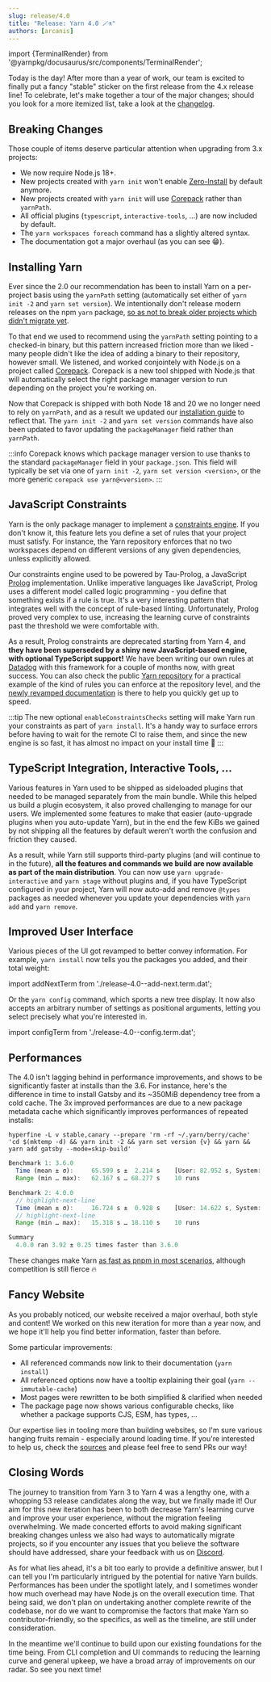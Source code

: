 ```yaml
---
slug: release/4.0
title: "Release: Yarn 4.0 🪄⚗️"
authors: [arcanis]
---
```


import {TerminalRender} from '@yarnpkg/docusaurus/src/components/TerminalRender';

Today is the day! After more than a year of work, our team is excited to finally put a fancy "stable" sticker on the first release from the 4.x release line! To celebrate, let's make together a tour of the major changes; should you look for a more itemized list, take a look at the [changelog](/advanced/changelog#400).

## Breaking Changes

Those couple of items deserve particular attention when upgrading from 3.x projects:

- We now require Node.js 18+.
- New projects created with `yarn init` won't enable [Zero-Install](/features/caching#zero-installs) by default anymore.
- New projects created with `yarn init` will use [Corepack](https://nodejs.org/api/corepack.html) rather than `yarnPath`.
- All official plugins (`typescript`, `interactive-tools`, ...) are now included by default.
- The `yarn workspaces foreach` command has a slightly altered syntax.
- The documentation got a major overhaul (as you can see 😁).

## Installing Yarn

Ever since the 2.0 our recommendation has been to install Yarn on a per-project basis using the `yarnPath` setting (automatically set either of `yarn init -2` and `yarn set version`). We intentionally don't release modern releases on the npm `yarn` package, [so as not to break older projects which didn't migrate yet](/getting-started/qa#why-is-the-yarn-package-on-npm-still-on-1x).

To that end we used to recommend using the `yarnPath` setting pointing to a checked-in binary, but this pattern increased friction more than we liked - many people didn't like the idea of adding a binary to their repository, however small. We listened, and worked conjointely with Node.js on a project called [Corepack](https://nodejs.org/api/corepack.html). Corepack is a new tool shipped with Node.js that will automatically select the right package manager version to run depending on the project you're working on.

Now that Corepack is shipped with both Node 18 and 20 we no longer need to rely on `yarnPath`, and as a result we updated our [installation guide](/getting-started/install) to reflect that. The `yarn init -2` and `yarn set version` commands have also been updated to favor updating the `packageManager` field rather than `yarnPath`.

:::info
Corepack knows which package manager version to use thanks to the standard `packageManager` field in your `package.json`. This field will typically be set via one of `yarn init -2`, `yarn set version <version>`, or the more generic `corepack use yarn@<version>`.
:::

## JavaScript Constraints

Yarn is the only package manager to implement a [constraints engine](/features/constraints). If you don't know it, this feature lets you define a set of rules that your project must satisfy. For instance, the Yarn repository enforces that no two workspaces depend on different versions of any given dependencies, unless explicitly allowed.

Our constraints engine used to be powered by Tau-Prolog, a JavaScript [Prolog](https://en.wikipedia.org/wiki/Prolog#Rules_and_facts) implementation. Unlike imperative languages like JavaScript, Prolog uses a different model called logic programming - you define that something exists if a rule is true. It's a very interesting pattern that integrates well with the concept of rule-based linting. Unfortunately, Prolog proved very complex to use, increasing the learning curve of constraints past the threshold we were comfortable with.

As a result, Prolog constraints are deprecated starting from Yarn 4, and **they have been superseded by a shiny new JavaScript-based engine, with optional TypeScript support!** We have been writing our own rules at [Datadog](https://www.datadoghq.com/) with this framework for a couple of months now, with great success. You can also check the public [Yarn repository](https://github.com/yarnpkg/berry/blob/c3b319a8943dcc35e689ebff4051c112bfc598f5/yarn.config.cjs#L17-L43) for a practical example of the kind of rules you can enforce at the repository level, and the [newly revamped documentation](/features/constraints) is there to help you quickly get up to speed.

:::tip
The new optional `enableConstraintsChecks` setting will make Yarn run your constraints as part of `yarn install`. It's a handy way to surface errors before having to wait for the remote CI to raise them, and since the new engine is so fast, it has almost no impact on your install time 🚀
:::

## TypeScript Integration, Interactive Tools, ... 

Various features in Yarn used to be shipped as sideloaded plugins that needed to be managed separately from the main bundle. While this helped us build a plugin ecosystem, it also proved challenging to manage for our users. We implemented some features to make that easier (auto-upgrade plugins when you auto-update Yarn), but in the end the few KiBs we gained by not shipping all the features by default weren't worth the confusion and friction they caused.

As a result, while Yarn still supports third-party plugins (and will continue to in the future), **all the features and commands we build are now available as part of the main distribution**. You can now use `yarn upgrade-interactive` and `yarn stage` without plugins and, if you have TypeScript configured in your project, Yarn will now auto-add and remove `@types` packages as needed whenever you update your dependencies with `yarn add` and `yarn remove`.

## Improved User Interface

Various pieces of the UI got revamped to better convey information. For example, `yarn install` now tells you the packages you added, and their total weight:

import addNextTerm from './release-4.0--add-next.term.dat';

<TerminalRender content={addNextTerm}/>

Or the `yarn config` command, which sports a new tree display. It now also accepts an arbitrary number of settings as positional arguments, letting you select precisely what you're interested in.

import configTerm from './release-4.0--config.term.dat';

<TerminalRender content={configTerm}/>

## Performances

The 4.0 isn't lagging behind in performance improvements, and shows to be significantly faster at installs than the 3.6. For instance, here's the difference in time to install Gatsby and its ~350MiB dependency tree from a cold cache. The 3x improved performances are due to a new package metadata cache which significantly improves performances of repeated installs:

```
hyperfine -L v stable,canary --prepare 'rm -rf ~/.yarn/berry/cache' 'cd $(mktemp -d) && yarn init -2 && yarn set version {v} && yarn && yarn add gatsby --mode=skip-build'
```

```js
Benchmark 1: 3.6.0
  Time (mean ± σ):     65.599 s ±  2.214 s    [User: 82.952 s, System: 8.638 s]
  Range (min … max):   62.167 s … 68.277 s    10 runs

Benchmark 2: 4.0.0
  // highlight-next-line
  Time (mean ± σ):     16.724 s ±  0.928 s    [User: 14.622 s, System: 5.743 s]
  // highlight-next-line
  Range (min … max):   15.318 s … 18.110 s    10 runs

Summary
  4.0.0 ran 3.92 ± 0.25 times faster than 3.6.0
```

These changes make Yarn [as fast as pnpm in most scenarios](/features/performances), although competition is still fierce 🔥

## Fancy Website

As you probably noticed, our website received a major overhaul, both style and content! We worked on this new iteration for more than a year now, and we hope it'll help you find better information, faster than before.

Some particular improvements:

- All referenced commands now link to their documentation (`yarn install`)
- All referenced options now have a tooltip explaining their goal (`yarn --immutable-cache`)
- Most pages were rewritten to be both simplified & clarified when needed
- The package page now shows various configurable checks, like whether a package supports CJS, ESM, has types, ...

Our expertise lies in tooling more than building websites, so I'm sure various hanging fruits remain - especially around loading time. If you're interested to help us, check the [sources](https://github.com/yarnpkg/berry/tree/master/packages/docusaurus) and please feel free to send PRs our way!

## Closing Words

The journey to transition from Yarn 3 to Yarn 4 was a lengthy one, with a whopping 53 release candidates along the way, but we finally made it! Our aim for this new iteration has been to both decrease Yarn's learning curve and improve your user experience, without the migration feeling overwhelming. We made concerted efforts to avoid making significant breaking changes unless we also had ways to automatically migrate projects, so if you encounter any issues that you believe the software should have addressed, share your feedback with us on [Discord](https://discord.gg/yarnpkg).

As for what lies ahead, it's a bit too early to provide a definitive answer, but I can tell you I'm particularly intrigued by the potential for native Yarn builds. Performances has been under the spotlight lately, and I sometimes wonder how much overhead may have Node.js on the overall execution time. That being said, we don't plan on undertaking another complete rewrite of the codebase, nor do we want to compromise the factors that make Yarn so contributor-friendly, so the specifics, as well as the timeline, are still under consideration.

In the meantime we'll continue to build upon our existing foundations for the time being. From CLI completion and UI commands to reducing the learning curve and general upkeep, we have a broad array of improvements on our radar. So see you next time!
